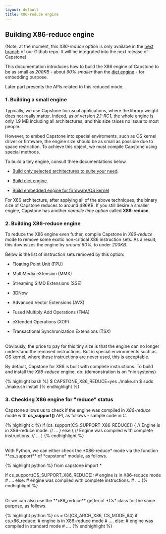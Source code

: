```yaml
---
layout: default
title: X86-reduce engine
---
```


## Building X86-reduce engine

(Note: at the moment, this *X86-reduce* option is only availabe in the [next branch](https://github.com/capstone-engine/capstone/tree/next) of our Github repo. It will be integrated into the next release of Capstone)

This documentation introduces how to build the X86 engine of Capstone to be as small as *200KB* - about *60% smaller* than the [diet engine](diet.html) - for embedding purpose.

Later part presents the APIs related to this reduced mode.


### 1. Building a small engine

Typically, we use Capstone for usual applications, where the library weight does not really matter. Indeed, as of version *2.1-RC1*, the whole engine is only 1.9 MB including all architectures, and this size raises no issue to most people.

However, to embed Capstone into special enviroments, such as OS kernel driver or firmware, the engine size should be as small as possible due to space restriction. To achieve this object, we must compile Capstone using special methods.

To build a tiny engine, consult three documentations below.

- [Build only selected architectures to suite your need](compile.html).

- [Build diet engine](diet.html).

- [Build embedded engine for firmware/OS kernel](embed.html)


For X86 architecture, after applying all of the above techniques, the binary size of Capstone reduces to around 486KB. If you still desire a smaller engine, Capstone has another *compile time option* called **X86-reduce**.

### 2. Building X86-reduce engine

To reduce the X86 engine even futher, compile Capstone in *X86-reduce* mode to remove some exotic non-critical X86 instruction sets. As a result, this downsizes the engine by *around 60%*, to under *200KB*.

Below is the list of instruction sets removed by this option:

- Floating Point Unit (FPU)

- MultiMedia eXtension (MMX)

- Streaming SIMD Extensions (SSE)

- 3DNow

- Advanced Vector Extensions (AVX)

- Fused Multiply Add Operations (FMA)

- eXtended Operations (XOP)

- Transactional Synchronization Extensions (TSX)

<br>
Obviously, the price to pay for this tiny size is that the engine can no longer understand the removed instructions. But in special environments such as OS kernel, where these instructions are never used, this is acceptable.

By default, Capstone for X86 is built with complete instructions. To build and install the *X86-reduce* engine, do: (demonstration is on \*nix systems)

{% highlight bash %}
$ CAPSTONE_X86_REDUCE=yes ./make.sh
$ sudo ./make.sh install
{% endhighlight %}


### 3. Checking X86 engine for "reduce" status

Capstone allows us to check if the engine was compiled in *X86-reduce* mode with **cs_support()** API, as follows - sample code in C.

{% highlight c %}
if (cs_support(CS_SUPPORT_X86_REDUCE)) {
	// Engine is in X86-reduce mode.
	// ...
} else {
	// Engine was compiled with complete instructions.
	// ...
}
{% endhighlight %}

<br>
With Python, we can either check the *X86-reduce* mode via the function **cs_support** of *capstone* module, as follows.

{% highlight python %}
from capstone import *

if cs_support(CS_SUPPORT_X86_REDUCE):
    # engine is in X86-reduce mode
    # ....
else:
    # engine was compiled with complete instructions.
    # ....
{% endhighlight %}

<br>
Or we can also use the **x86_reduce** getter of *Cs* class for the same purpose, as follows.

{% highlight python %}
cs = Cs(CS_ARCH_X86, CS_MODE_64)
if cs.x86_reduce:
    # engine is in X86-reduce mode
    # ....
else:
    # engine was compiled in standard mode
    # ....
{% endhighlight %}


